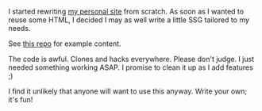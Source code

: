 I started rewriting [my personal site](https://anderspitman.net/) from scratch. As soon as I wanted to reuse some HTML, I
decided I may as well write a little SSG tailored to my needs.

See [this repo](https://github.com/anderspitman/anderspitman.net) for example content.

The code is awful. Clones and hacks everywhere. Please don't judge. I just needed something working ASAP. I promise to clean
it up as I add features ;)

I find it unlikely that anyone will want to use this anyway. Write your own; it's fun!
